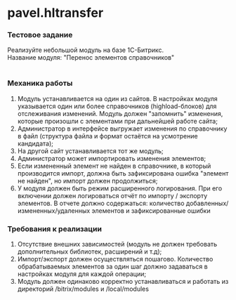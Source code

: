 # pavel.hltransfer

### Тестовое задание
Реализуйте небольшой модуль на базе 1С-Битрикс.<br>
Название модуля: "Перенос элементов справочников"
<br><br>

### Механика работы
1. Модуль устанавливается на один из сайтов. В настройках модуля указывается
один или более справочников (highload-блоков) для отслеживания изменений.
Модуль должен "запомнить" изменения, которые произошли с элементами при
дальнейшей работе сайта;
2. Администратор в интерфейсе выгружает изменения по справочнику в файл
(структура файла и формат остаётся на усмотрение кандидата);
3. На другой сайт устанавливается тот же модуль;
4. Администратор может импортировать изменения элементов;
5. Если измененный элемент не найден в справочнике, в который производится
импорт, должна быть зафиксирована ошибка "элемент не найден", но импорт
должен продолжиться;
6. У модуля должен быть режим расширенного логирования. При его включении
должен логироваться отчёт по импорту / экспорту элементов. В отчете должно
содержаться: количество добавленных/измененных/удаленных элементов и
зафиксированные ошибки

### Требования к реализации
1. Отсутствие внешних зависимостей (модуль не должен требовать
дополнительных библиотек, расширений и т.д);
2. Импорт/экспорт должен осуществляться пошагово. Количество
обрабатываемых элементов за один шаг должно задаваться в настройках
модуля для каждой операции;
3. Модуль должен одинаково корректно устанавливаться и работать из
директорий /bitrix/modules и /local/modules
